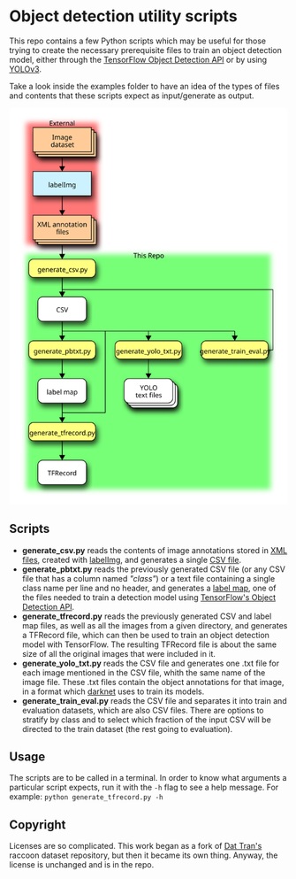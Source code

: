 # Object detection utility scripts

This repo contains a few Python scripts which may be useful for those trying to create the necessary prerequisite files to train an object detection model, either through the [TensorFlow Object Detection API](https://github.com/tensorflow/models/tree/master/research/object_detection) or by using [YOLOv3](https://pjreddie.com/darknet/yolo/).

Take a look inside the examples folder to have an idea of the types of files and contents that these scripts expect as input/generate as output.

![](diagram.svg)

## Scripts

* **generate_csv.py** reads the contents of image annotations stored in [XML files](examples/raccoon-197.xml), created with [labelImg](https://github.com/tzutalin/labelImg), and generates a single [CSV file](examples/raccoon_labels.csv).
* **generate_pbtxt.py** reads the previously generated CSV file (or any CSV file that has a column named _"class"_) or a text file containing a single class name per line and no header, and generates a [label map](examples/label_map.pbtxt), one of the files needed to train a detection model using [TensorFlow's Object Detection API](https://github.com/tensorflow/models/tree/master/research/object_detection).
* **generate_tfrecord.py** reads the previously generated CSV and label map files, as well as all the images from a given directory, and generates a TFRecord file, which can then be used to train an object detection model with TensorFlow. The resulting TFRecord file is about the same size of all the original images that were included in it.
* **generate_yolo_txt.py** reads the CSV file and generates one .txt file for each image mentioned in the CSV file, whith the same name of the image file. These .txt files contain the object annotations for that image, in a format which [darknet](https://pjreddie.com/darknet/yolo/) uses to train its models.
* **generate_train_eval.py** reads the CSV file and separates it into train and evaluation datasets, which are also CSV files. There are options to stratify by class and to select which fraction of the input CSV will be directed to the train dataset (the rest going to evaluation).

## Usage

The scripts are to be called in a terminal. In order to know what arguments a particular script expects, run it with the `-h` flag to see a help message. For example: `python generate_tfrecord.py -h`

## Copyright

Licenses are so complicated. This work began as a fork of [Dat Tran's](http://www.dat-tran.com/) raccoon dataset repository, but then it became its own thing. Anyway, the license is unchanged and is in the repo.
